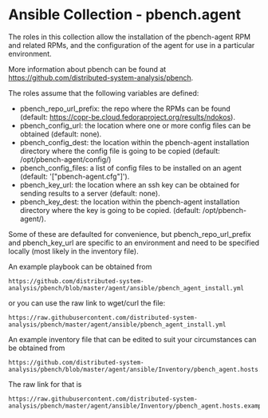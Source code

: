 # Ansible Collection - pbench.agent

The roles in this collection allow the installation of the pbench-agent RPM and related RPMs, and the configuration of the agent for use in a particular environment.

More information about pbench can be found at https://github.com/distributed-system-analysis/pbench.

The roles assume that the following variables are defined:

- pbench_repo_url_prefix: the repo where the RPMs can be found (default: https://copr-be.cloud.fedoraproject.org/results/ndokos).
- pbench_config_url: the location where one or more config files can be obtained (default: none).
- pbench_config_dest: the location within the pbench-agent installation directory where the config file is going to be copied (default: /opt/pbench-agent/config/)
- pbench_config_files: a list of config files to be installed on an agent (default: '["pbench-agent.cfg"]').
- pbench_key_url: the location where an ssh key can be obtained for sending results to a server (default: none).
- pbench_key_dest: the location within the pbench-agent installation directory where the key is going to be copied. (default: /opt/pbench-agent/).

Some of these are defaulted for convenience, but pbench_repo_url_prefix and pbench_key_url are specific to an environment and need to be specified locally (most likely in the inventory file).

An example playbook can be obtained from

    https://github.com/distributed-system-analysis/pbench/blob/master/agent/ansible/pbench_agent_install.yml

or you can use the raw link to wget/curl the file:

    https://raw.githubusercontent.com/distributed-system-analysis/pbench/master/agent/ansible/pbench_agent_install.yml

An example inventory file that can be edited to suit your circumstances can be obtained from 

    https://github.com/distributed-system-analysis/pbench/blob/master/agent/ansible/Inventory/pbench_agent.hosts.example

The raw link for that is

    https://raw.githubusercontent.com/distributed-system-analysis/pbench/master/agent/ansible/Inventory/pbench_agent.hosts.example
